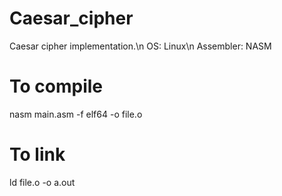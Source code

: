 # Caesar_cipher
Caesar cipher implementation.\n
OS: Linux\n
Assembler: NASM

# To compile
nasm main.asm -f elf64 -o file.o
# To link
ld file.o -o a.out
